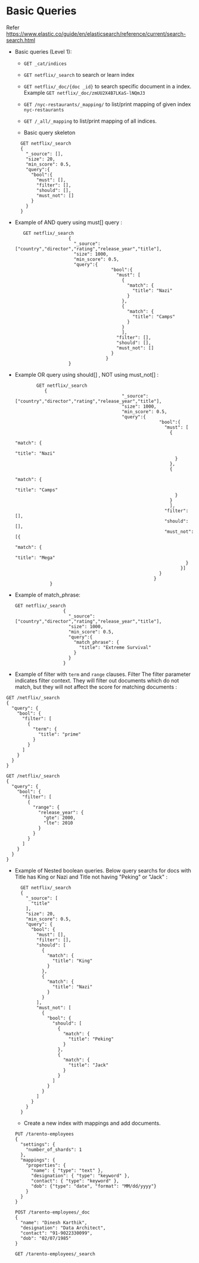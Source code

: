 
# Basic Queries

Refer https://www.elastic.co/guide/en/elasticsearch/reference/current/search-search.html

* Basic queries (Level 1):
  * `GET _cat/indices`
  * `GET netflix/_search`  to search or learn index
  * `GET netflix/_doc/{doc _id}` to search specific document in a index. Example `GET netflix/_doc/zmUU2X4B7LKaS-lNQmJ3`
  * `GET /nyc-restaurants/_mapping/` to list/print mapping of given index `nyc-restaurants`
  * `GET /_all/_mapping` to list/print mapping of all indices.
  
  * Basic query skeleton 
  ```
    GET netflix/_search
    {
      "_source": [],
      "size": 20, 
      "min_score": 0.5,      
      "query":{
        "bool":{
          "must": [],
          "filter": [],
          "should": [],
          "must_not": []
        }
      }
    }
    ```
 * Example of AND query using must[] query :
    ```
       GET netflix/_search
                        {
                          "_source": ["country","director","rating","release_year","title"],
                          "size": 1000, 
                          "min_score": 0.5,
                          "query":{
                                        "bool":{
                                          "must": [
                                            {
                                              "match": {
                                                "title": "Nazi"
                                              }
                                            },
                                            {
                                              "match": {
                                                "title": "Camps"
                                              }
                                            }                    
                                            ],
                                          "filter": [],
                                          "should": [],
                                          "must_not": []
                                        }
                                      }
                        }
      ```

* Example OR query using should[] , NOT using must_not[] :
  ```
          GET netflix/_search
             {
                                          "_source": ["country","director","rating","release_year","title"],
                                          "size": 1000, 
                                          "min_score": 0.5,
                                          "query":{
                                                        "bool":{
                                                          "must": [
                                                            {
                                                              "match": {
                                                                "title": "Nazi"
                                                              }
                                                            },
                                                            {
                                                              "match": {
                                                                "title": "Camps"
                                                              }
                                                            }                    
                                                            ],
                                                          "filter": [],
                                                          "should": [],
                                                          "must_not": [{
                                                                  "match": {
                                                                    "title": "Mega"
                                                                  }
                                                                }]
                                                        }
                                                      }
               }
    ```

* Example of match_phrase:
    ```
    GET netflix/_search
                      {
                        "_source": ["country","director","rating","release_year","title"],
                        "size": 1000, 
                        "min_score": 0.5,
                        "query":{
                          "match_phrase": {
                            "title": "Extreme Survival"
                          }
                        }
                      }
    ```
* Example of filter with `term` and `range` clauses. Filter The filter parameter indicates filter context. They will filter out documents which do not match, but they will not affect the score for matching documents :
```
GET /netflix/_search
{
  "query": {
    "bool": {
      "filter": [
        {
          "term": {
            "title": "prime"
          }
        }
      ]
    }
  }
}

GET /netflix/_search
{
  "query": {
    "bool": {
      "filter": [
        {
          "range": {
            "release_year": {
              "gte": 2000,
              "lte": 2010
            }
          }
        }
      ]
    }
  }
}

```

* Example of Nested boolean queries. Below query searchs for docs with Title has King or Nazi  and Title not having "Peking" or "Jack" :
    ```
      GET netflix/_search
      {
        "_source": [
          "title"
        ],
        "size": 20,
        "min_score": 0.5,
        "query": {
          "bool": {
            "must": [],
            "filter": [],
            "should": [
              {
                "match": {
                  "title": "King"
                }
              },
              {
                "match": {
                  "title": "Nazi"
                }
              }
            ],
            "must_not": [
              {
                "bool": {
                  "should": [
                    {
                      "match": {
                        "title": "Peking"
                      }
                    },
                    {
                      "match": {
                        "title": "Jack"
                      }
                    }
                  ]
                }
              }
            ]
          }
        }
      }
    ```

    * Create a new index with mappings and add documents.

    ```
    PUT /tarento-employees
    {
      "settings": {
        "number_of_shards": 1
      },
      "mappings": {
        "properties": {
          "name": { "type": "text" },
          "designation": { "type": "keyword" },
          "contact": { "type": "keyword" },
          "dob": {"type": "date", "format": "MM/dd/yyyy"}
        }
      }
    }

    POST /tarento-employees/_doc
    {
      "name": "Dinesh Karthik",
      "designation": "Data Architect",
      "contact": "91-9022330099",
      "dob": "02/07/1985"
    }

    GET /tarento-employees/_search
    ```